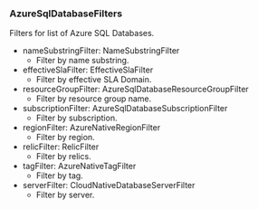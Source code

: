 ### AzureSqlDatabaseFilters
Filters for list of Azure SQL Databases.

- nameSubstringFilter: NameSubstringFilter
  - Filter by name substring.
- effectiveSlaFilter: EffectiveSlaFilter
  - Filter by effective SLA Domain.
- resourceGroupFilter: AzureSqlDatabaseResourceGroupFilter
  - Filter by resource group name.
- subscriptionFilter: AzureSqlDatabaseSubscriptionFilter
  - Filter by subscription.
- regionFilter: AzureNativeRegionFilter
  - Filter by region.
- relicFilter: RelicFilter
  - Filter by relics.
- tagFilter: AzureNativeTagFilter
  - Filter by tag.
- serverFilter: CloudNativeDatabaseServerFilter
  - Filter by server.
